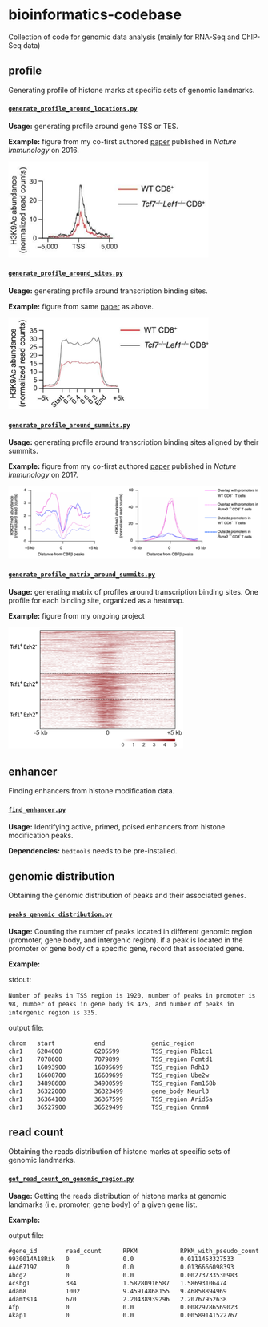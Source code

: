 # bioinformatics-codebase
Collection of code for genomic data analysis (mainly for RNA-Seq and ChIP-Seq data)
## profile
Generating profile of histone marks at specific sets of genomic landmarks.

#### [`generate_profile_around_locations.py`](profile/generate_profile_around_locations.py)

**Usage:** generating profile around gene TSS or TES.

**Example:** figure from my co-first authored [paper](http://www.nature.com/ni/journal/v17/n6/full/ni.3456.html) published in *Nature Immunology* on 2016.

<img src="examples/profile-1.png" width="400">

#### [`generate_profile_around_sites.py`](profile/generate_profile_around_sites.py)

**Usage:** generating profile around transcription binding sites.

**Example:** figure from same [paper](http://www.nature.com/ni/journal/v17/n6/full/ni.3456.html) as above.

<img src="examples/profile-2.png" width="400">

#### [`generate_profile_around_summits.py`](profile/generate_profile_around_summits.py)

**Usage:** generating profile around transcription binding sites aligned by their summits.

**Example:** figure from my co-first authored [paper](http://www.nature.com/ni/journal/v18/n8/full/ni.3773.html) published in *Nature Immunology* on 2017.

<img src="examples/profile-3.png" width="700">

#### [`generate_profile_matrix_around_summits.py`](profile/generate_profile_matrix_around_summits.py)

**Usage:** generating matrix of profiles around transcription binding sites. One profile for each binding site, organized as a heatmap.

**Example:** figure from my ongoing project

<img src="examples/profile-4.png" width="350">

## enhancer
Finding enhancers from histone modification data.

#### [`find_enhancer.py`](enhancer/find_enhancer.py)

**Usage:** Identifying active, primed, poised enhancers from histone modification peaks.

**Dependencies:** `bedtools` needs to be pre-installed.

## genomic distribution
Obtaining the genomic distribution of peaks and their associated genes.

#### [`peaks_genomic_distribution.py`](genomic_distribution/peaks_genomic_distribution.py)

**Usage:** Counting the number of peaks located in different genomic region (promoter, gene body, and intergenic region).
if a peak is located in the promoter or gene body of a specific gene, record that associated gene.

**Example:**

stdout:

`Number of peaks in TSS region is 1920, number of peaks in promoter is 98, number of peaks in gene body is 425, and number of peaks in intergenic region is 335.`

output file:

```
chrom   start           end             genic_region
chr1    6204000         6205599         TSS_region Rb1cc1
chr1    7078600         7079899         TSS_region Pcmtd1
chr1    16093900        16095699        TSS_region Rdh10
chr1    16608700        16609699        TSS_region Ube2w
chr1    34898600        34900599        TSS_region Fam168b
chr1    36322000        36323499        gene_body Neurl3
chr1    36364100        36367599        TSS_region Arid5a
chr1    36527900        36529499        TSS_region Cnnm4
```

## read count
Obtaining the reads distribution of histone marks at specific sets of genomic landmarks.

#### [`get_read_count_on_genomic_region.py`](read_count/get_read_count_on_genomic_region.py)

**Usage:** Getting the reads distribution of histone marks at genomic landmarks (i.e. promoter, gene body) of a given gene list.

**Example:**

output file:

```
#gene_id        read_count      RPKM            RPKM_with_pseudo_count
9930014A18Rik   0               0.0             0.0111453327533
AA467197        0               0.0             0.0136666098393
Abcg2           0               0.0             0.00273733530983
Acsbg1          384             1.58280916587   1.58693106474
Adam8           1002            9.45914868155   9.46858894969
Adamts14        670             2.20438939296   2.20767952638
Afp             0               0.0             0.00829786569023
Akap1           0               0.0             0.00589141522767
```


